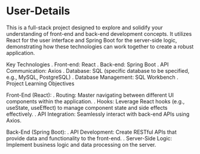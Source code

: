 # User-Details
This is a full-stack project designed to explore and solidify your understanding of front-end and back-end development concepts. It utilizes React for the user interface and Spring Boot for the server-side logic, demonstrating how these technologies can work together to create a robust application.

Key Technologies
. Front-end: React
. Back-end: Spring Boot
. API Communication: Axios
. Database: SQL (specific database to be specified, e.g., MySQL, PostgreSQL)
. Database Management: SQL Workbench
. Project Learning Objectives

Front-End (React):
. Routing: Master navigating between different UI components within the application.
. Hooks: Leverage React hooks (e.g., useState, useEffect) to manage component state and side effects effectively.
. API Integration: Seamlessly interact with back-end APIs using Axios.

Back-End (Spring Boot):
. API Development: Create RESTful APIs that provide data and functionality to the front-end.
. Server-Side Logic: Implement business logic and data processing on the server.
